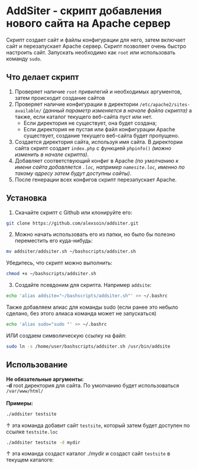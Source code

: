 # AddSiter - скрипт добавления нового сайта на Apache сервер
Скрипт создает сайт и файлы конфигурации для него, затем включает сайт и перезапускает Apache сервер. Скрипт позволяет очень быстро настроить сайт. Запускать необходимо как `root` или использовать команду `sudo`.

## Что делает скрипт
1. Проверяет наличие `root` привилегий и необходимых аргументов, затем происходит создание сайтов
2. Проверяет наличие конфигурации в директории `/etc/apache2/sites-available/` *(данный параметр изменяется в начале файла скрипта)* а также, если каталог текущего веб-сайта пуст или нет. 
    - Если директория не существует, она будет создана; 
    - Если директория не пустая или файл конфигурации Apache существует, создание текущего веб-сайта будет пропущено.
3. Создается директория сайта, используя имя сайта. В директории сайта скрипт создает `index.php` с функцией `phpinfo()` *(можно изменить в начале скрипта)*.
4. Добавляет соответствующий конфиг в Apache *(по умолчанию к имени сайта добавляется `.loc`, например `namesite.loc`, именно по такому адресу затем будут доступны сайты)*.
5. После генерации всех конфигов скрипт перезапускает Apache.

## Установка
1. Скачайте скрипт с Github или клонируйте его:
```bash
git clone https://github.com/alexsoin/addsiter.git
```

2. Можно начать использовать его из папки, но было бы полезно переместить его куда-нибудь:
```bash
mv addsiter/addsiter.sh ~/bashscripts/addsiter.sh
```
Убедитесь, что скрипт можно выполнить:
```bash
chmod +x ~/bashscripts/addsiter.sh
```

3. Создайте псевдоним для скрипта. Например `addsite`:
```bash
echo 'alias addsite="~/bashscripts/addsiter.sh"' >> ~/.bashrc
```
Также добавляем алиас для команды sudo (если ранее это небыло сделано, без этого алиаса команда может не запускаться)
```bash
echo 'alias sudo="sudo "' >> ~/.bashrc
```

ИЛИ создаем символическую ссылку на файл:
```bash
sudo ln -s /home/user/bashscripts/addsiter.sh /usr/bin/addsite
```

## Использование
**Не обязательные аргументы:**<br />
**-d** root директория для сайта. По умолчанию будет использоваться `/var/www/html/`<br />
<br />
**Примеры:**
```bash
./addsiter testsite 
```
↑ эта команда добавит сайт `testsite`, который затем будет доступен по ссылке `testsite.loc`

```bash
./addsiter testsite -d mydir
```
↑ эта команда создаст каталог ./mydir и создаст сайт `testsite` в текущем каталоге:
